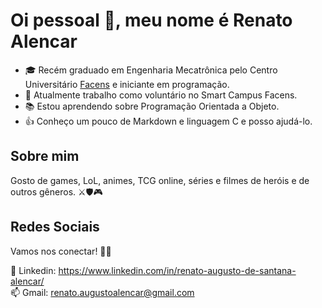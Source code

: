 # Oi pessoal 👋, meu nome é Renato Alencar
- 🎓 Recém graduado em Engenharia Mecatrônica pelo Centro Universitário [Facens](https://www.facens.br/home) e iniciante em programação.
- 💼 Atualmente trabalho como voluntário no Smart Campus Facens.
- 📚 Estou aprendendo sobre Programação Orientada a Objeto.
- 👍 Conheço um pouco de Markdown e linguagem C e posso ajudá-lo.

## Sobre mim
Gosto de games, LoL, animes, TCG online, séries e filmes de heróis e de outros gêneros. ⚔️🛡️🎮

## Redes Sociais 
Vamos nos conectar! 🤝🌐
  
📮 Linkedin: https://www.linkedin.com/in/renato-augusto-de-santana-alencar/  
📫 Gmail: renato.augustoalencar@gmail.com
